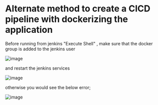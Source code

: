 # Alternate method to create a CICD pipeline with dockerizing the application

Before running from jenkins "Execute Shell" , make sure that the docker group is added to the jenkins user

![image](https://user-images.githubusercontent.com/90503660/138393576-f4902bcf-41a2-4971-980e-dd256d8db98a.png)

and restart the jenkins services

![image](https://user-images.githubusercontent.com/90503660/138393798-1a59b626-d0e8-4544-abd6-55b1cc91d3c4.png)

otherwise you would see the below error;

![image](https://user-images.githubusercontent.com/90503660/138393644-dec156df-2c46-42ef-8b2e-38f2119652b7.png)

